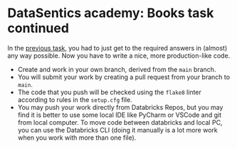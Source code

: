 # DataSentics academy: Books task continued

In the [previous task](https://www.notion.so/datasentics/GDC-Academy-PySpark-final-task-75402ced1f8a45c0b2189de0b6259e69), you had to just get to the required answers in (almost) any way possible. Now you have to write a nice, more production-like code.

- Create and work in your own branch, derived from the `main` branch.
- You will submit your work by creating a pull request from your branch to `main`.
- The code that you push will be checked using the `flake8` linter according to rules in the `setup.cfg` file.
- You may push your work directly from Databricks Repos, but you may find it is better to use some local IDE like PyCharm or VSCode and git from local computer. To move code between databricks and local PC, you can use the Databricks CLI (doing it manually is a lot more work when you work with more than one file).